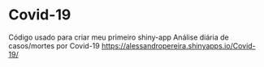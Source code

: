 # Covid-19
Código usado para criar meu primeiro shiny-app
Análise diária de casos/mortes por Covid-19
https://alessandropereira.shinyapps.io/Covid-19/
